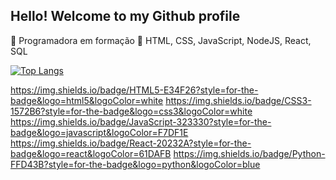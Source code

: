 ## Hello! Welcome to my Github profile

:telescope: Programadora em formação
:seedling: HTML, CSS, JavaScript, NodeJS, React, SQL


[![Top Langs](https://github-readme-stats.vercel.app/api/top-langs/?username=nayara9&layout=compact)](https://github.com/anuraghazra/github-readme-stats)


https://img.shields.io/badge/HTML5-E34F26?style=for-the-badge&logo=html5&logoColor=white
https://img.shields.io/badge/CSS3-1572B6?style=for-the-badge&logo=css3&logoColor=white
https://img.shields.io/badge/JavaScript-323330?style=for-the-badge&logo=javascript&logoColor=F7DF1E
https://img.shields.io/badge/React-20232A?style=for-the-badge&logo=react&logoColor=61DAFB
https://img.shields.io/badge/Python-FFD43B?style=for-the-badge&logo=python&logoColor=blue